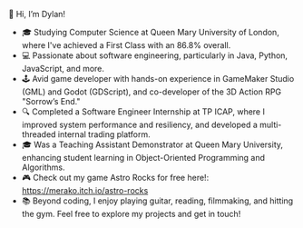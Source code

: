 👋 Hi, I’m Dylan!

- 🎓 Studying Computer Science at Queen Mary University of London, where I've achieved a First Class with an 86.8% overall.
- 💻 Passionate about software engineering, particularly in Java, Python, JavaScript, and more.
- 🕹️ Avid game developer with hands-on experience in GameMaker Studio (GML) and Godot (GDScript), and co-developer of the 3D Action RPG "Sorrow’s End."
- 🔍 Completed a Software Engineer Internship at TP ICAP, where I improved system performance and resiliency, and developed a multi-threaded internal trading platform.
- 🎓 Was a Teaching Assistant Demonstrator at Queen Mary University, enhancing student learning in Object-Oriented Programming and Algorithms.
- 🎮 Check out my game Astro Rocks for free here!: https://merako.itch.io/astro-rocks
- 📚 Beyond coding, I enjoy playing guitar, reading, filmmaking, and hitting the gym.
Feel free to explore my projects and get in touch!

<!---
Meraki76/Meraki76 is a ✨ special ✨ repository because its `README.md` (this file) appears on your GitHub profile.
You can click the Preview link to take a look at your changes.
--->
